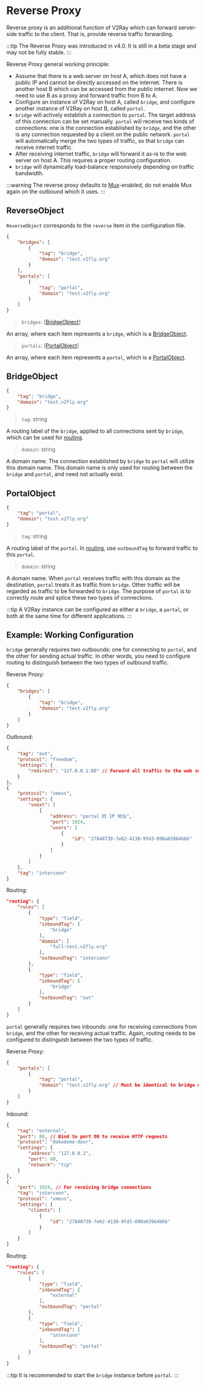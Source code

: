 # Reverse Proxy 

Reverse proxy is an additional function of V2Ray which can forward server-side traffic to the client. That is, provide reverse traffic forwarding.

:::tip
The Reverse Proxy was introduced in v4.0. It is still in a beta stage and may not be fully stable.
:::

Reverse Proxy general working principle:

* Assume that there is a web server on host A, which does not have a public IP and cannot be directly accessed on the internet. There is another host B which can be accessed from the public internet. Now we need to use B as a proxy and forward traffic from B to A.
* Configure an instance of V2Ray on host A, called `bridge`, and configure another instance of V2Ray on host B, called `portal`.
* `bridge` will actively establish a connection to `portal`. The target address of this connection can be set manually. `portal` will receive two kinds of connections: one is the connection established by `bridge`, and the other is any connection requested by a client on the public network. `portal` will automatically merge the two types of traffic, so that `bridge` can receive internet traffic.
* After receiving internet traffic, `bridge` will forward it as-is to the web server on host A. This requires a proper routing configuration.
* `bridge` will dynamically load-balance responsively depending on traffic bandwidth.

:::warning
The reverse proxy defaults to [Mux](mux.md)-enabled, do not enable Mux again on the outbound which it uses.
:::

## ReverseObject

`ReverseObject` corresponds to the `reverse` item in the configuration file.

```json
{
    "bridges": [
        {
            "tag": "bridge",
            "domain": "test.v2fly.org"
        }
    ],
    "portals": [
        {
            "tag": "portal",
            "domain": "test.v2fly.org"
        }
    ]
}
```

> `bridges`: \[[BridgeObject](#bridgeobject)\]

An array, where each item represents a `bridge`, which is a [BridgeObject](#bridgeobject).

> `portals`: \[[PortalObject](#portalobject)\]

An array, where each item represents a `portal`, which is a [PortalObject](#bridgeobject).

## BridgeObject

```json
{
    "tag": "bridge",
    "domain": "test.v2fly.org"
}
```

> `tag`: string

A routing label of the `bridge`, applied to all connections sent by `bridge`, which can be used for [routing](routing.md).

> `domain`: string

A domain name. The connection established by `bridge` to `portal` will utilize this domain name. This domain name is only used for routing between the `bridge` and `portal`, and need not actually exist.

## PortalObject

```json
{
    "tag": "portal",
    "domain": "test.v2fly.org"
}
```

> `tag`: string

A routing label of the `portal`. In [routing](routing.md), use `outboundTag` to forward traffic to this `portal`.

> `domain`: string

A domain name. When `portal` receives traffic with this domain as the destination, `portal` treats it as traffic from `bridge`. Other traffic will be regarded as traffic to be forwarded to `bridge`. The purpose of `portal` is to correctly route and splice these two types of connections.

:::tip
A V2Ray instance can be configured as either a `bridge`, a `portal`, or both at the same time for different applications.
:::

## Example: Working Configuration

`bridge` generally requires two outbounds: one for connecting to `portal`, and the other for sending actual traffic. In other words, you need to configure routing to distinguish between the two types of outbound traffic.

Reverse Proxy:

```json
{
    "bridges": [
        {
            "tag": "bridge",
            "domain": "test.v2fly.org"
        }
    ]
}
```

Outbound:

```json
{
    "tag": "out",
    "protocol": "freedom",
    "settings": {
        "redirect": "127.0.0.1:80" // Forward all traffic to the web server
    }
},
{
    "protocol": "vmess",
    "settings": {
        "vnext": [
            {
                "address": "portal 的 IP 地址",
                "port": 1024,
                "users": [
                    {
                        "id": "27848739-7e62-4138-9fd3-098a63964b6b"
                    }
                ]
            }
        ]
    },
    "tag": "interconn"
}
```

Routing:

```json
"routing": {
    "rules": [
        {
            "type": "field",
            "inboundTag": [
                "bridge"
            ],
            "domain": [
                "full:test.v2fly.org"
            ],
            "outboundTag": "interconn"
        },
        {
            "type": "field",
            "inboundTag": [
                "bridge"
            ],
            "outboundTag": "out"
        }
    ]
}
```

`portal` generally requires two inbounds: one for receiving connections from `bridge`, and the other for receiving actual traffic. Again, routing needs to be configured to distinguish between the two types of traffic.

Reverse Proxy:

```json
{
    "portals": [
        {
            "tag": "portal",
            "domain": "test.v2fly.org" // Must be identical to bridge domain
        }
    ]
}
```

Inbound:

```json
{
    "tag": "external",
    "port": 80, // Bind to port 80 to receive HTTP requests
    "protocol": "dokodemo-door",
    "settings": {
        "address": "127.0.0.1",
        "port": 80,
        "network": "tcp"
    }
},
{
    "port": 1024, // For receiving bridge connections
    "tag": "interconn",
    "protocol": "vmess",
    "settings": {
        "clients": [
            {
                "id": "27848739-7e62-4138-9fd3-098a63964b6b"
            }
        ]
    }
}
```

Routing:

```json
"routing": {
    "rules": [
        {
            "type": "field",
            "inboundTag": [
                "external"
            ],
            "outboundTag": "portal"
        },
        {
            "type": "field",
            "inboundTag": [
                "interconn"
            ],
            "outboundTag": "portal"
        }
    ]
}
```

:::tip
It is recommended to start the `bridge` instance before `portal`.
:::
